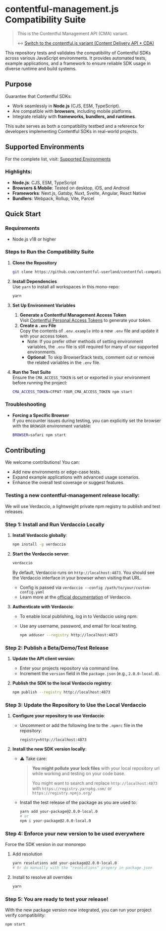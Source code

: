 # contentful-management.js Compatibility Suite

> This is the Contentful Management API (CMA) variant.
> 
> ↔ [Switch to the contentful.js variant (Content Delivery API * CDA)](https://github.com/axe312ger/contentful-compatibility-cda)

This repository tests and validates the compatibility of Contentful SDKs across various JavaScript environments. It provides automated tests, example applications, and a framework to ensure reliable SDK usage in diverse runtime and build systems.

## Purpose

Guarantee that Contentful SDKs:
* Work seamlessly in **Node.js** (CJS, ESM, TypeScript).
* Are compatible with **browsers**, including mobile platforms.
* Integrate reliably with **frameworks, bundlers, and runtimes**.

This suite serves as both a compatibility testbed and a reference for developers implementing Contentful SDKs in real-world projects.

## Supported Environments

For the complete list, visit: [Supported Environments](https://github.com/contentful-userland/contentful-compatibility-cma/tree/main/environments)

### Highlights:
* **Node.js**: CJS, ESM, TypeScript
* **Browsers & Mobile**: Tested on desktop, iOS, and Android
* **Frameworks**: Next.js, Gatsby, Nuxt, Svelte, Angular, React Native
* **Bundlers**: Webpack, Rollup, Vite, Parcel

## Quick Start

### Requirements
* Node.js v18 or higher

### Steps to Run the Compatibility Suite

1. **Clone the Repository**  
   ```bash
   git clone https://github.com/contentful-userland/contentful-compatibility-cma.git
   ```

2. **Install Dependencies**  
   Use `yarn` to install all workspaces in this mono-repo:
   ```bash
   yarn
   ```

3. **Set Up Environment Variables**  
   1. **Generate a Contentful Management Access Token**  
      Visit [Contentful Personal Access Tokens](https://www.contentful.com/help/token-management/personal-access-tokens/) to generate your token.  
   2. **Create a `.env` File**  
      Copy the contents of `.env.example` into a new `.env` file and update it with your access token.  
      - Note: If you prefer other methods of setting environment variables, the `.env` file is still required for many of our supported environments.
      - **Optional**: To skip BrowserStack tests, comment out or remove the related variables in the `.env` file.

4. **Run the Test Suite**  
   Ensure the `CMA_ACCESS_TOKEN` is set or exported in your environment before running the project:
   ```bash
   CMA_ACCESS_TOKEN=CFPAT-YOUR_CMA_ACCESS_TOKEN npm start
   ```

### Troubleshooting

- **Forcing a Specific Browser**  
   If you encounter issues during testing, you can explicitly set the browser with the `BROWSER` environment variable:
   ```bash
   BROWSER=safari npm start
   ```

## Contributing

We welcome contributions! You can:
* Add new environments or edge-case tests.
* Expand example applications with advanced usage scenarios.
* Enhance the overall test coverage or suggest features.

### Testing a new contentful-management release locally:

We will use Verdaccio, a lightweight private npm registry to publish and test releases.

### Step 1: Install and Run Verdaccio Locally

1. **Install Verdaccio globally**:
    
    ```bash
    npm install -g verdaccio
    ```
    
2. **Start the Verdaccio server**:
    
    ```bash
    verdaccio
    ```
    
    By default, Verdaccio runs on `http://localhost:4873`. You should see the Verdaccio interface in your browser when visiting that URL.
    
    * Config is passed via `verdaccio --config /path/to/your/custom-config.yaml`
    * Learn more at the [official documentation](https://verdaccio.org/docs/configuration) of Verdaccio.
3. **Authenticate with Verdaccio**:
    * To enable local publishing, log in to Verdaccio using npm:
    * Use any username, password, and email for local testing.
        
        ```bash
        npm adduser --registry http://localhost:4873
        ```
        

### Step 2: Publish a Beta/Demo/Test Release

1. **Update the API client version**:
    * Enter your projects repository via command line.
    * Increment the `version` field in the `package.json`  (e.g., `2.0.0-local.0`).
2. **Publish the SDK to the local Verdaccio registry**:
    
    ```bash
    npm publish --registry http://localhost:4873
    ```
    

### Step 3: Update the Repository to Use the Local Verdaccio

1. **Configure your repository to use Verdaccio**:
    * Uncomment or add the following line to the `.npmrc` file in the repository:
        
        ```
        registry=http://localhost:4873
        ```
        
2. **Install the new SDK version locally**:
    
    * ⚠️ Take care: 
      > **You might pollute your lock files** with your local repository url while working and testing on your code base.
      > 
      > You might want to search and replace `http://localhost:4873` with `https://registry.yarnpkg.com/` or `https://registry.npmjs.org/`
    
    
    * Install the test release of the package as you are used to:
        
        ```bash
        yarn add your-package@2.0.0-local.0
        # or
        npm i your-package@2.0.0-local.0
        ```
        

### Step 4: Enforce your new version to be used everywhere

Force the SDK version in our monorepo


1. Add resolution
    ```bash
    yarn resolutions add your-package@2.0.0-local.0
    # Or do manually with the "resolutions" propery in package.json
    ```
2. Install to resolve all overrides
  
    ```bash
    yarn
    ```
            
### Step 5: You are ready to test your release!

With the new package version now integrated, you can run your project verify compatibility:
  
```bash
npm start
```